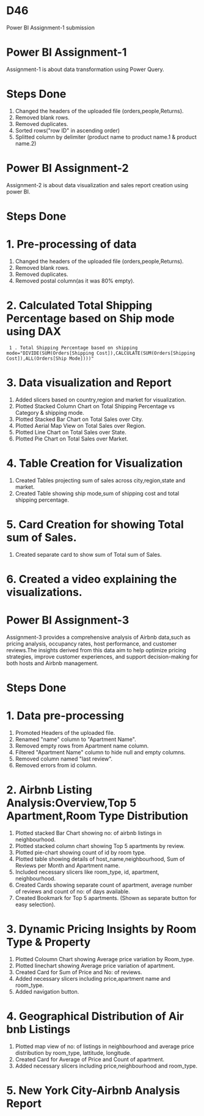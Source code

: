 # D46
Power BI Assignment-1 submission

# Power BI Assignment-1
Assignment-1 is about data transformation using Power Query.

# Steps Done
1. Changed the headers of the uploaded file (orders,people,Returns).
2. Removed blank rows.
3. Removed duplicates.
4. Sorted rows("row ID" in ascending order)
5. Splitted column by delimiter (product name to  product name.1 & product name.2)
   
# Power BI Assignment-2
Assignment-2 is about data visualization and sales report creation using power BI. 
# Steps Done
  # 1. Pre-processing of data
1. Changed the headers of the uploaded file (orders,people,Returns).
2. Removed blank rows.
3. Removed duplicates.
4. Removed postal column(as it was 80% empty).
  # 2. Calculated Total Shipping Percentage based on Ship mode using DAX
     1 . Total Shipping Percentage based on shipping mode="DIVIDE(SUM(Orders[Shipping Cost]),CALCULATE(SUM(Orders[Shipping Cost]),ALL(Orders[Ship Mode])))"
  # 3. Data visualization and Report 
 1. Added slicers based on country,region and market for visualization.
 2. Plotted Stacked Column Chart on Total Shipping Percentage vs Category & shipping mode.
 3. Plotted Stacked Bar Chart on Total Sales over City.
 4. Plotted Aerial Map View on Total Sales over Region.
 5. Plotted Line Chart on Total Sales over State.
 6. Plotted Pie Chart on Total Sales over Market.
  # 4. Table Creation for Visualization  
1. Created Tables projecting sum of sales across city,region,state and market.   
2. Created Table showing ship mode,sum of shipping cost and total shipping percentage.
  # 5. Card Creation for showing Total sum of Sales.
1. Created separate card to show sum of Total sum of Sales.
  # 6. Created a video explaining the visualizations.   

  # Power BI Assignment-3
Assignment-3 provides a comprehensive analysis of Airbnb data,such as pricing analysis, occupancy rates, host performance, and customer reviews.The insights derived from this data aim to help optimize pricing strategies, improve customer experiences, and support decision-making for both hosts and Airbnb management.
# Steps Done
  # 1. Data pre-processing
1. Promoted Headers of the uploaded file.
2. Renamed "name" column to "Apartment Name".
3. Removed empty rows from Apartment name column.
4. Filtered "Apartment Name" column to hide null and empty columns.
5. Removed column named "last review".
6. Removed errors from id column.
  # 2. Airbnb Listing Analysis:Overview,Top 5 Apartment,Room Type Distribution
1. Plotted stacked Bar Chart showing no: of airbnb listings in neighbourhood.
2. Plotted stacked column chart showing Top 5 apartments by review.
3. Plotted pie-chart showing count of id by room type.
4. Plotted table showing details of host_name,neighbourhood, Sum of Reviews per Month and Apartment name.
5. Included necessary slicers like room_type, id, apartment, neighbourhood.
6. Created Cards showing separate count of apartment, average number of reviews and count of no: of days available.
7. Created Bookmark for Top 5 apartments. (Shown as separate button for easy selection).
  # 3.  Dynamic Pricing Insights by Room Type & Property
1. Plotted Coloumn Chart showing Average price variation by Room_type.
2. Plotted linechart showing Average price variation of apartment.
3. Created Card for Sum of Price and No: of reviews.
4. Added necessary slicers including price,apartment name and room_type.
5. Added navigation button.
  # 4.  Geographical Distribution of Air bnb Listings
1. Plotted map view of no: of listings in neighbourhood and average price distribution by room_type, lattitude, longitude.
2. Created Card for Average of Price and Count of apartment.
3.  Added necessary slicers including price,neighbourhood and room_type.
  # 5. New York City-Airbnb Analysis Report

